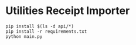 # Utilities Receipt Importer

```
pip install $(ls -d api/*)
pip install -r requirements.txt
python main.py
```
